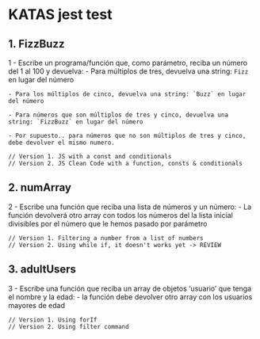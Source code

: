 # KATAS jest test

## 1. FizzBuzz

1 - Escribe un programa/función que, como parámetro, reciba un número del 1 al 100 y devuelva:
    - Para múltiplos de tres, devuelva una string: `Fizz` en lugar del número
        
    - Para los múltiplos de cinco, devuelva una string: `Buzz` en lugar del número
        
    - Para números que son múltiplos de tres y cinco, devuelva una string: `FizzBuzz` en lugar del número
        
    - Por supuesto.. para números que no son múltiplos de tres y cinco, debe devolver el mismo numero.

    // Version 1. JS with a const and conditionals
    // Version 2. JS Clean Code with a function, consts & conditionals

## 2. numArray

2 - Escribe una función que reciba una lista de números y un número:
    - La función devolverá otro array con todos los números del la lista inicial divisibles por el número que le hemos pasado por parámetro
    
    // Version 1. Filtering a number from a list of numbers
    // Version 2. Using while if, it doesn't works yet -> REVIEW

## 3. adultUsers

3 - Escribe una función que reciba un array de objetos ‘usuario’ que tenga el nombre y la edad:
    - la función debe devolver otro array con los usuarios mayores de edad

    // Version 1. Using forIf
    // Version 2. Using filter command